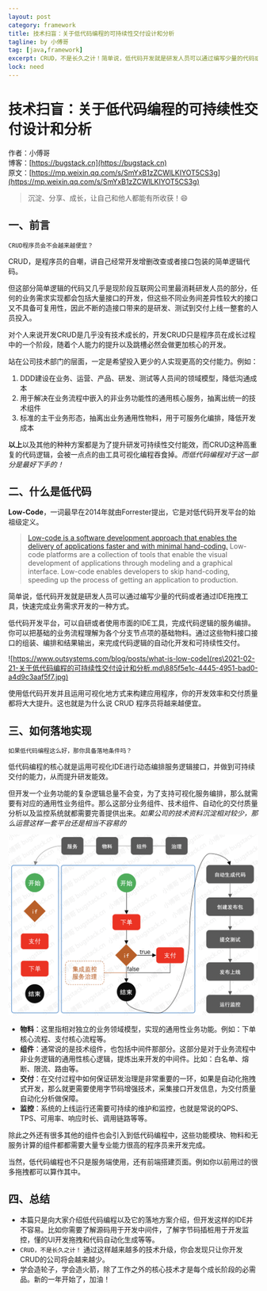 ```yaml
---
layout: post
category: framework
title: 技术扫盲：关于低代码编程的可持续性交付设计和分析
tagline: by 小傅哥
tag: [java,framework]
excerpt: CRUD，不是长久之计！简单说，低代码开发就是研发人员可以通过编写少量的代码或者通过IDE拖拽工具，快速完成业务需求开发的一种方式。使用低代码开发并且运用可视化地方式来构建应用程序，你的开发效率和交付质量都将大大提升。
lock: need
---
```


# 技术扫盲：关于低代码编程的可持续性交付设计和分析

作者：小傅哥
<br/>博客：[https://bugstack.cn](https://bugstack.cn)
<br/>原文：[https://mp.weixin.qq.com/s/SmYxB1zZCWlLKIYOT5CS3g](https://mp.weixin.qq.com/s/SmYxB1zZCWlLKIYOT5CS3g)

> 沉淀、分享、成长，让自己和他人都能有所收获！😄

## 一、前言

`CRUD程序员会不会越来越便宜？`

CRUD，是程序员的自嘲，讲自己经常开发增删改查或者接口包装的简单逻辑代码。

但这部分简单逻辑的代码又几乎是现阶段互联网公司里最消耗研发人员的部分，任何的业务需求实现都会包括大量接口的开发，但这些不同业务间差异性较大的接口又不具备可复用性，因此不断的造接口带来的是研发、测试到交付上线一整套的人员投入。

对个人来说开发CRUD是几乎没有技术成长的，开发CRUD只是程序员在成长过程中的一个阶段，随着个人能力的提升以及跳槽必然会做更加核心的开发。

站在公司技术部门的层面，一定是希望投入更少的人实现更高的交付能力。例如：
1. DDD建设在业务、运营、产品、研发、测试等人员间的领域模型，降低沟通成本
2. 用于解决在业务流程中嵌入的非业务功能性的通用核心服务，抽离出统一的技术组件
3. 标准的主干业务形态，抽离出业务通用性物料，用于可服务化编排，降低开发成本

**以上**以及其他的种种方案都是为了提升研发可持续性交付能效，而CRUD这种高重复的代码逻辑，会被一点点的由工具可视化编程吞食掉。*而低代码编程对于这一部分是最好下手的！*

## 二、什么是低代码

**Low-Code**，一词最早在2014年就由Forrester提出，它是对低代码开发平台的始祖级定义。

>[Low-code is a software development approach that enables the delivery of applications faster and with minimal hand-coding.](https://www.outsystems.com/blog/posts/what-is-low-code/) Low-code platforms are a collection of tools that enable the visual development of applications through modeling and a graphical interface. Low-code enables developers to skip hand-coding, speeding up the process of getting an application to production.

简单说，低代码开发就是研发人员可以通过编写少量的代码或者通过IDE拖拽工具，快速完成业务需求开发的一种方式。

低代码开发平台，可以自研或者使用市面的IDE工具，完成代码逻辑的服务编排。你可以把基础的业务流程理解为各个分支节点项的基础物料。通过这些物料接口接口的组装、编排和结果输出，来完成代码逻辑的自动化开发和可持续性交付。

![https://www.outsystems.com/blog/posts/what-is-low-code](res\2021-02-21-关于低代码编程的可持续性交付设计和分析.md\885f5e1c-4445-4951-bad0-a4d9c3aaf5f7.jpg)

使用低代码开发并且运用可视化地方式来构建应用程序，你的开发效率和交付质量都将大大提升。这也就是为什么说 CRUD 程序员将越来越便宜。

## 三、如何落地实现

`如果低代码编程这么好，那你具备落地条件吗？`

低代码编程的核心就是运用可视化IDE进行动态编排服务逻辑接口，并做到可持续交付的能力，从而提升研发能效。

但开发一个业务功能的复杂逻辑总量不会变，为了支持可视化服务编排，那么就需要有对应的通用性业务组件。那么这部分业务组件、技术组件、自动化的交付质量分析以及监控系统就都需要完善提供出来。*如果公司的技术资料沉淀相对较少，那么运营这样一套平台还是相当不容易的*

![小傅哥，低代码编程核心框架](res\2021-02-21-关于低代码编程的可持续性交付设计和分析.md\583d4ab7-dccb-44a8-9603-ab0e4c4ee3af.jpg)

- **物料**：这里指相对独立的业务领域模型，实现的通用性业务功能。例如：下单核心流程、支付核心流程等。
- **组件**：通常说的是技术组件，也包括中间件那部分。这部分是对于业务流程中非业务逻辑的通用性核心逻辑，提炼出来开发的中间件。比如：白名单、熔断、限流、路由等。
- **交付**：在交付过程中如何保证研发治理是非常重要的一环，如果是自动化拖拽式开发，那么就更需要使用字节码增强技术，采集接口开发信息，为交付质量自动化分析做保障。
- **监控**：系统的上线运行还需要可持续的维护和监控，也就是常说的QPS、TPS、可用率、响应时长、调用链路等等。

除此之外还有很多其他的组件也会引入到低代码编程中，这些功能模块、物料和无服务计算的组件都都需要大量专业能力很高的程序员来开发完成。

当然，低代码编程也不只是服务端使用，还有前端搭建页面。例如你以前用过的很多拖拽都可以算作其中。

## 四、总结

- 本篇只是向大家介绍低代码编程以及它的落地方案介绍，但开发这样的IDE并不容易。比如你需要了解源码用于开发中间件，了解字节码插桩用于开发监控，懂的UI开发拖拽和代码自动化生成等等。
- `CRUD，不是长久之计！` 通过这样越来越多的技术升级，你会发现只让你开发CRUD的公司将会越来越少。
- 学会造轮子，学会造火箭，除了工作之外的核心技术才是每个成长阶段的必需品。新的一年开始了，加油！
